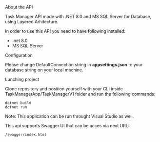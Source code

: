 About the API

Task Manager API made with .NET 8.0 and MS SQL Server for Database, using Layered Arhitecture.

In order to use this API you need to have following installed:
- .net 8.0
- MS SQL Server

Configuration

Please change DefaultConnection string in **appsettings.json** to your database string on your local machine.

Lunching project

Clone repository and position yourself with your CLI inside TaskManagerApp/TaskManagerV1 folder and run the following commands:
```
dotnet build
dotnet run
```

Note: This application can be run throught Visual Studio as well.

This api supports Swagger UI that can be acces via next URL:

```
/swagger/index.html
```
